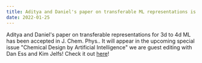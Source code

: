 ```yaml
---
title: Aditya and Daniel's paper on transferable ML representations is published
date: 2022-01-25
---
```


Aditya and Daniel's paper on transferable representations for 3d to 4d ML has been accepted in J. Chem. Phys.. It will appear in the upcoming special issue "Chemical Design by Artificial Intelligence" we are guest editing with Dan Ess and Kim Jelfs! Check it out [here](https://aip.scitation.org/doi/10.1063/5.0082964)!

<!--more-->
